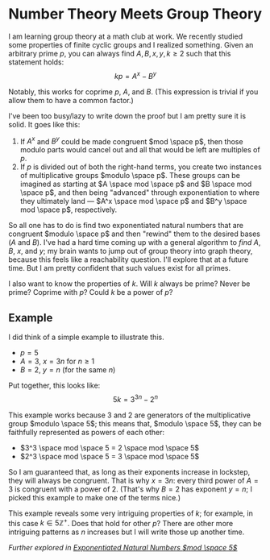 # Number Theory Meets Group Theory
I am learning group theory at a math club at work. We recently studied some properties of finite cyclic groups and I realized something. Given an arbitrary prime $p$, you can always find $A, B, x, y, k \geq 2$ such that this statement holds:
$$kp = A^x - B^y$$

Notably, this works for coprime $p$, $A$, and $B$. (This expression is trivial if you allow them to have a common factor.)

I've been too busy/lazy to write down the proof but I am pretty sure it is solid. It goes like this:
1. If $A^x$ and $B^y$ could be made congruent $mod \space p$, then those modulo parts would cancel out and all that would be left are multiples of $p$.
2. If $p$ is divided out of both the right-hand terms, you create two instances of multiplicative groups $modulo \space p$. These groups can be imagined as starting at $A \space mod \space p$ and $B \space mod \space p$, and then being "advanced" through exponentiation to where they ultimately land — $A^x \space mod \space p$ and $B^y \space mod \space p$, respectively.

So all one has to do is find two exponentiated natural numbers that are congruent $modulo \space p$ and then "rewind" them to the desired bases ($A$ and $B$). I've had a hard time coming up with a general algorithm to _find_ $A$, $B$, $x$, and $y$; my brain wants to jump out of group theory into graph theory, because this feels like a reachability question. I'll explore that at a future time. But I am pretty confident that such values exist for all primes.

I also want to know the properties of $k$. Will $k$ always be prime? Never be prime? Coprime with $p$? Could $k$ be a power of $p$?

## Example
I did think of a simple example to illustrate this.
- $p = 5$
- $A = 3$, $x = 3n$ for $n \geq 1$
- $B = 2$, $y = n$ (for the same $n$)

Put together, this looks like:
$$5k = 3^{3n} - 2^n$$

This example works because $3$ and $2$ are generators of the multiplicative group $modulo \space 5$; this means that, $modulo \space 5$, they can be faithfully represented as powers of each other:
- $3^3 \space mod \space 5 = 2 \space mod \space 5$
- $2^3 \space mod \space 5 = 3 \space mod \space 5$

So I am guaranteed that, as long as their exponents increase in lockstep, they will always be congruent. That is why $x = 3n$: every third power of $A = 3$ is congruent with a power of 2. (That's why $B = 2$ has exponent $y = n$; I picked this example to make one of the terms nice.)

This example reveals some very intriguing properties of $k$; for example, in this case $k \in 5\mathbb{Z}^+$. Does that hold for other $p$? There are other more intriguing patterns as $n$ increases but I will write those up another time.

_Further explored in [Exponentiated Natural Numbers $mod \space 5$](./2024-05-14_exp-nat-nums.md)_
